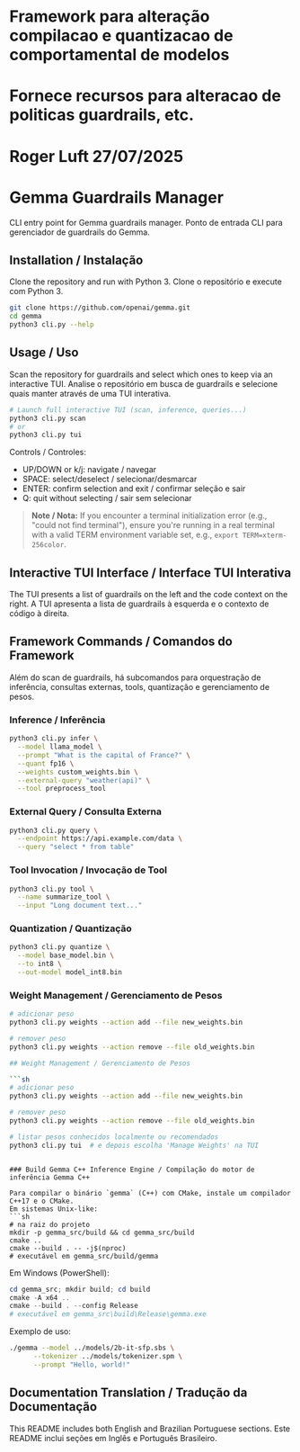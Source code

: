 # Framework para alteração compilacao e quantizacao de  comportamental de modelos
# Fornece recursos para alteracao de politicas guardrails, etc.
# 
# Roger Luft 27/07/2025


# Gemma Guardrails Manager

CLI entry point for Gemma guardrails manager.
Ponto de entrada CLI para gerenciador de guardrails do Gemma.

## Installation / Instalação

Clone the repository and run with Python 3.
Clone o repositório e execute com Python 3.

```sh
git clone https://github.com/openai/gemma.git
cd gemma
python3 cli.py --help
```

## Usage / Uso

Scan the repository for guardrails and select which ones to keep via an interactive TUI.
Analise o repositório em busca de guardrails e selecione quais manter através de uma TUI interativa.

```sh
# Launch full interactive TUI (scan, inference, queries...)
python3 cli.py scan
# or
python3 cli.py tui
```

Controls / Controles:
- UP/DOWN or k/j: navigate / navegar
- SPACE: select/deselect / selecionar/desmarcar
- ENTER: confirm selection and exit / confirmar seleção e sair
- Q: quit without selecting / sair sem selecionar

> **Note / Nota:** If you encounter a terminal initialization error (e.g., "could not find terminal"),
> ensure you're running in a real terminal with a valid TERM environment variable set,
> e.g., `export TERM=xterm-256color`.

## Interactive TUI Interface / Interface TUI Interativa

The TUI presents a list of guardrails on the left and the code context on the right.
A TUI apresenta a lista de guardrails à esquerda e o contexto de código à direita.

## Framework Commands / Comandos do Framework

Além do scan de guardrails, há subcomandos para orquestração de inferência, consultas externas, tools, quantização e gerenciamento de pesos.

### Inference / Inferência

```sh
python3 cli.py infer \
  --model llama_model \
  --prompt "What is the capital of France?" \
  --quant fp16 \
  --weights custom_weights.bin \
  --external-query "weather(api)" \
  --tool preprocess_tool
```

### External Query / Consulta Externa

```sh
python3 cli.py query \
  --endpoint https://api.example.com/data \
  --query "select * from table"
```

### Tool Invocation / Invocação de Tool

```sh
python3 cli.py tool \
  --name summarize_tool \
  --input "Long document text..."
```

### Quantization / Quantização

```sh
python3 cli.py quantize \
  --model base_model.bin \
  --to int8 \
  --out-model model_int8.bin
```


### Weight Management / Gerenciamento de Pesos

```sh
# adicionar peso
python3 cli.py weights --action add --file new_weights.bin

# remover peso
python3 cli.py weights --action remove --file old_weights.bin

## Weight Management / Gerenciamento de Pesos

```sh
# adicionar peso
python3 cli.py weights --action add --file new_weights.bin

# remover peso
python3 cli.py weights --action remove --file old_weights.bin

# listar pesos conhecidos localmente ou recomendados
python3 cli.py tui  # e depois escolha 'Manage Weights' na TUI
```
```

### Build Gemma C++ Inference Engine / Compilação do motor de inferência Gemma C++

Para compilar o binário `gemma` (C++) com CMake, instale um compilador C++17 e o CMake.
Em sistemas Unix-like:
```sh
# na raiz do projeto
mkdir -p gemma_src/build && cd gemma_src/build
cmake ..
cmake --build . -- -j$(nproc)
# executável em gemma_src/build/gemma
```

Em Windows (PowerShell):
```powershell
cd gemma_src; mkdir build; cd build
cmake -A x64 ..
cmake --build . --config Release
# executável em gemma_src\build\Release\gemma.exe
```

Exemplo de uso:
```sh
./gemma --model ../models/2b-it-sfp.sbs \
      --tokenizer ../models/tokenizer.spm \
      --prompt "Hello, world!"
```

## Documentation Translation / Tradução da Documentação

This README includes both English and Brazilian Portuguese sections.
Este README inclui seções em Inglês e Português Brasileiro.
